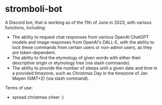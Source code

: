 # stromboli-bot
A Discord bot, that is working as of the 11th of June in 2023, with various functions, including:
* The ability to request chat responses from various OpenAI ChatGPT models and image responses from OpenAI's DALL-E, with the ability to lock these commands from certain users or non-admin users, as they are token-dependent.
* The ability to find the etymology of given words with either their descriptive origin or etymology tree (via slash commands).
* The ability to provide the number of sleeps until a given date and time in a provided timezone, such as Christmas Day in the timezone of Jan Mayen (GMT+2) (via slash command).

Terms of use:
* spread christmas cheer :)
